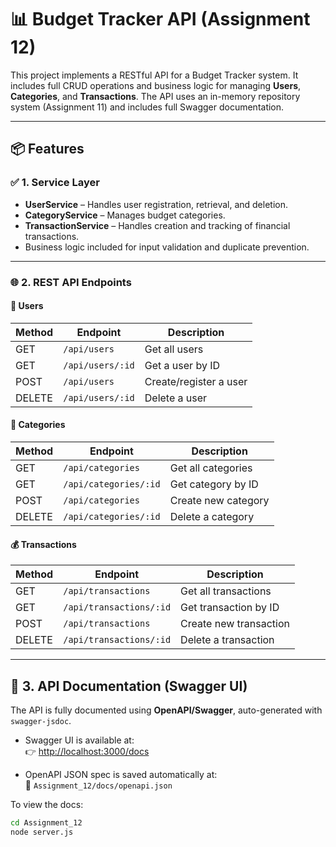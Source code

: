 # 📊 Budget Tracker API (Assignment 12)

This project implements a RESTful API for a Budget Tracker system. It includes full CRUD operations and business logic for managing **Users**, **Categories**, and **Transactions**. The API uses an in-memory repository system (Assignment 11) and includes full Swagger documentation.

---

## 📦 Features

### ✅ 1. Service Layer
- **UserService** – Handles user registration, retrieval, and deletion.
- **CategoryService** – Manages budget categories.
- **TransactionService** – Handles creation and tracking of financial transactions.
- Business logic included for input validation and duplicate prevention.

---

### 🌐 2. REST API Endpoints

#### 👤 Users
| Method | Endpoint            | Description              |
|--------|---------------------|--------------------------|
| GET    | `/api/users`        | Get all users            |
| GET    | `/api/users/:id`    | Get a user by ID         |
| POST   | `/api/users`        | Create/register a user   |
| DELETE | `/api/users/:id`    | Delete a user            |

#### 📂 Categories
| Method | Endpoint                | Description            |
|--------|-------------------------|------------------------|
| GET    | `/api/categories`       | Get all categories     |
| GET    | `/api/categories/:id`   | Get category by ID     |
| POST   | `/api/categories`       | Create new category    |
| DELETE | `/api/categories/:id`   | Delete a category      |

#### 💰 Transactions
| Method | Endpoint                  | Description               |
|--------|---------------------------|---------------------------|
| GET    | `/api/transactions`       | Get all transactions      |
| GET    | `/api/transactions/:id`   | Get transaction by ID     |
| POST   | `/api/transactions`       | Create new transaction    |
| DELETE | `/api/transactions/:id`   | Delete a transaction      |

---

## 📘 3. API Documentation (Swagger UI)

The API is fully documented using **OpenAPI/Swagger**, auto-generated with `swagger-jsdoc`.

- Swagger UI is available at:  
  👉 [http://localhost:3000/docs](http://localhost:3000/docs)

- OpenAPI JSON spec is saved automatically at:  
  📄 `Assignment_12/docs/openapi.json`

To view the docs:
```bash
cd Assignment_12
node server.js